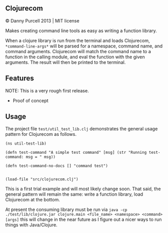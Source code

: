 Clojurecom
---------------

&copy; Danny Purcell 2013 | MIT license

Makes creating command line tools as easy as writing a function library.

When a clojure library is run from the terminal and loads Clojurecom, `*command-line-args*` will be parsed for a namespace, command name,
and command arguments. Clojurecom will match the command name to a function in the calling module, and eval the function with the given arguments.
The result will then be printed to the terminal.

Features
---------------

NOTE: This is a very rough first release.

* Proof of concept

Usage
---------------

The project file `test/util_test_lib.clj` demonstrates the general usage pattern for Clojurecom as follows.

```
(ns util-test-lib)

(defn test-command "A simple test command" [msg] (str "Running test-command: msg = " msg))

(defn test-command-no-docs [] "command test")


(load-file "src/clojurecom.clj")

```

This is a first trial example and will most likely change soon. That said, the general pattern will remain the same: write a function library, load Clojurecom at the bottom.

At present the consuming library must be run via `java -cp ./test/lib/clojure.jar clojure.main <file_name> <namespace> <command> [args]`
this will change in the near future as I figure out a nicer ways to run things with Java/Clojure.

